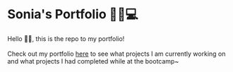 #  Sonia's Portfolio 💁‍♀️💻

Hello 🙋‍♀️, this is the repo to my portfolio! 
<br>
<br> 
Check out my portfolio [here](https://sonia-huynh.github.io/) to see what projects I am currently working on and what projects I had completed while at the bootcamp~ 
